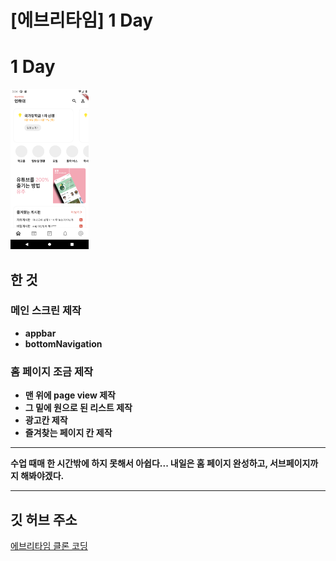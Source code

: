 # [에브리타임] 1 Day


# 1 Day

<img src="1.jpg" alt="1" style="zoom:25%;" />

## 한 것

### 메인 스크린 제작

- **appbar**
- **bottomNavigation**

### 홈 페이지 조금 제작

- **맨 위에 page view 제작**
- **그 밑에 원으로 된 리스트 제작**
- **광고칸 제작**
- **즐겨찾는 페이지 칸 제작**   

___

**수업 때매 한 시간밖에 하지 못해서 아쉽다... 내일은 홈 페이지 완성하고, 서브페이지까지 해봐야겠다.**   

___

## 깃 허브 주소

[에브리타임 클론 코딩](https://github.com/jyukki97/Flutter-Every-Time-Clone/tree/main/flutter_app)
